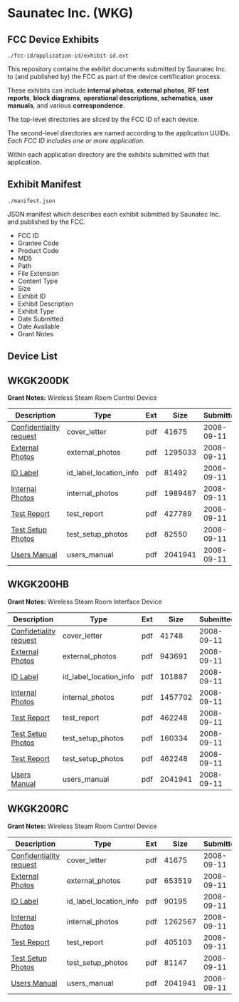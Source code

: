# Saunatec Inc. (WKG)
## FCC Device Exhibits

```
./fcc-id/application-id/exhibit-id.ext
```

This repository contains the exhibit documents submitted by Saunatec Inc. to (and published by) the FCC as part of the device certification process.

These exhibits can include **internal photos**, **external photos**, **RF test reports**, **block diagrams**, **operational descriptions**, **schematics**, **user manuals**, and various **correspondence**.

The top-level directories are sliced by the FCC ID of each device.

The second-level directories are named according to the application UUIDs. *Each FCC ID includes one or more application.*

Within each application directory are the exhibits submitted with that application. 

## Exhibit Manifest

```
./manifest.json
```

JSON manifest which describes each exhibit submitted by Saunatec Inc. and published by the FCC.

- FCC ID
- Grantee Code
- Product Code
- MD5
- Path
- File Extension
- Content Type
- Size
- Exhibit ID
- Exhibit Description
- Exhibit Type
- Date Submitted
- Date Available
- Grant Notes

## Device List
## WKGK200DK
**Grant Notes:** Wireless Steam Room Control Device

| Description | Type | Ext | Size | Submitted | Available |
| ----------- | ---- | --- | ---- | --------- | --------- |
| [Confidentiality request](WKGK200DK/738a354773959e3bd0e54c6b905d73cb/999571.pdf) | cover_letter | pdf | 41675 | 2008-09-11 | 2008-09-11 |
| [External Photos](WKGK200DK/738a354773959e3bd0e54c6b905d73cb/999568.pdf) | external_photos | pdf | 1295033 | 2008-09-11 | 2008-09-11 |
| [ID Label](WKGK200DK/738a354773959e3bd0e54c6b905d73cb/999569.pdf) | id_label_location_info | pdf | 81492 | 2008-09-11 | 2008-09-11 |
| [Internal Photos](WKGK200DK/738a354773959e3bd0e54c6b905d73cb/999567.pdf) | internal_photos | pdf | 1989487 | 2008-09-11 | 2008-09-11 |
| [Test Report](WKGK200DK/738a354773959e3bd0e54c6b905d73cb/999564.pdf) | test_report | pdf | 427789 | 2008-09-11 | 2008-09-11 |
| [Test Setup Photos](WKGK200DK/738a354773959e3bd0e54c6b905d73cb/999563.pdf) | test_setup_photos | pdf | 82550 | 2008-09-11 | 2008-09-11 |
| [Users Manual](WKGK200DK/738a354773959e3bd0e54c6b905d73cb/999562.pdf) | users_manual | pdf | 2041941 | 2008-09-11 | 2008-09-11 |
## WKGK200HB
**Grant Notes:** Wireless Steam Room Interface Device

| Description | Type | Ext | Size | Submitted | Available |
| ----------- | ---- | --- | ---- | --------- | --------- |
| [Confidetiality request](WKGK200HB/fac756df11f3d0db34613192aba4b1cc/999581.pdf) | cover_letter | pdf | 41748 | 2008-09-11 | 2008-09-11 |
| [External Photos](WKGK200HB/fac756df11f3d0db34613192aba4b1cc/999579.pdf) | external_photos | pdf | 943691 | 2008-09-11 | 2008-09-11 |
| [ID Label](WKGK200HB/fac756df11f3d0db34613192aba4b1cc/999578.pdf) | id_label_location_info | pdf | 101887 | 2008-09-11 | 2008-09-11 |
| [Internal Photos](WKGK200HB/fac756df11f3d0db34613192aba4b1cc/999577.pdf) | internal_photos | pdf | 1457702 | 2008-09-11 | 2008-09-11 |
| [Test Report](WKGK200HB/fac756df11f3d0db34613192aba4b1cc/999574.pdf) | test_report | pdf | 462248 | 2008-09-11 | 2008-09-11 |
| [Test Setup Photos](WKGK200HB/fac756df11f3d0db34613192aba4b1cc/999573.pdf) | test_setup_photos | pdf | 160334 | 2008-09-11 | 2008-09-11 |
| [Test Report](WKGK200HB/fac756df11f3d0db34613192aba4b1cc/999574.pdf) | test_setup_photos | pdf | 462248 | 2008-09-11 | 2008-09-11 |
| [Users Manual](WKGK200HB/fac756df11f3d0db34613192aba4b1cc/999562.pdf) | users_manual | pdf | 2041941 | 2008-09-11 | 2008-09-11 |
## WKGK200RC
**Grant Notes:** Wireless Steam Room Control Device

| Description | Type | Ext | Size | Submitted | Available |
| ----------- | ---- | --- | ---- | --------- | --------- |
| [Confidentiality request](WKGK200RC/b5a579cff46e84151a69a572df188475/999628.pdf) | cover_letter | pdf | 41675 | 2008-09-11 | 2008-09-11 |
| [External Photos](WKGK200RC/b5a579cff46e84151a69a572df188475/999626.pdf) | external_photos | pdf | 653519 | 2008-09-11 | 2008-09-11 |
| [ID Label](WKGK200RC/b5a579cff46e84151a69a572df188475/999625.pdf) | id_label_location_info | pdf | 90195 | 2008-09-11 | 2008-09-11 |
| [Internal Photos](WKGK200RC/b5a579cff46e84151a69a572df188475/999624.pdf) | internal_photos | pdf | 1262567 | 2008-09-11 | 2008-09-11 |
| [Test Report](WKGK200RC/b5a579cff46e84151a69a572df188475/999621.pdf) | test_report | pdf | 405103 | 2008-09-11 | 2008-09-11 |
| [Test Setup Photos](WKGK200RC/b5a579cff46e84151a69a572df188475/999620.pdf) | test_setup_photos | pdf | 81147 | 2008-09-11 | 2008-09-11 |
| [Users Manual](WKGK200RC/b5a579cff46e84151a69a572df188475/999562.pdf) | users_manual | pdf | 2041941 | 2008-09-11 | 2008-09-11 |
